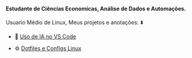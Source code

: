 #### Estudante de Ciências Economicas, Análise de Dados e Automações. 
Usuario Médio de Linux, Meus projetos e anotações: ⬇️

- 🧾 [Uso de IA no VS Code](https://github.com/devnomics/ia-vscode/tree/main)  
  
- ⚙️ [Dotfiles e Configs Linux](https://github.com/devnomics/my-desktop-linux)  
